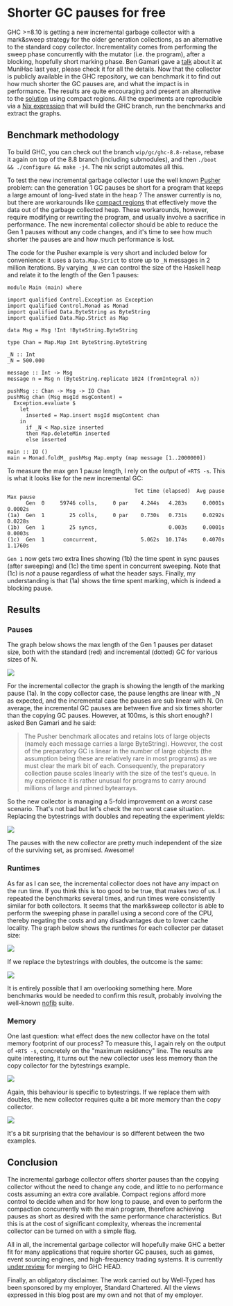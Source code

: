 # Shorter GC pauses for free

GHC >=8.10 is getting a new incremental garbage collector with a mark&sweep strategy for the older generation collections, as an alternative to the standard copy collector. Incrementality comes from performing the sweep phase concurrently with the mutator (i.e. the program), after a blocking, hopefully short marking phase. Ben Gamari gave a [talk][1] about it at MuniHac last year, please check it for all the details. Now that the collector is publicly available in the GHC repository, we can benchmark it to find out how much shorter the GC pauses are, and what the impact is in performance. The results are quite encouraging and present an alternative to the [solution][2] using compact regions. All the experiments are reproducible via a [Nix expression][nix] that will build the GHC branch, run the benchmarks and extract the graphs.

## Benchmark methodology
To build GHC, you can check out the branch `wip/gc/ghc-8.8-rebase`, rebase it again on top of the 8.8 branch (including submodules), and then `./boot && ./configure && make -j4`. The nix script automates all this.

To test the new incremental garbage collector I use the well known [Pusher][3] problem: can the generation 1 GC pauses be short for a program that keeps a large amount of long-lived state in the heap ? The answer currently is no, but there are workarounds like [compact regions][4] that effectively move the data out of the garbage collected heap. These workarounds, however, require modifying or rewriting the program, and usually involve a sacrifice in performance. The new incremental collector should be able to reduce the Gen 1 pauses without any code changes, and it's time to see how much shorter the pauses are and how much performance is lost.

The code for the Pusher example is very short and included below for convenience: it uses a `Data.Map.Strict` to store up to `_N` messages in 2 million iterations. By varying `_N` we can control the size of the Haskell heap and relate it to the length of the Gen 1 pauses:
```
module Main (main) where

import qualified Control.Exception as Exception
import qualified Control.Monad as Monad
import qualified Data.ByteString as ByteString
import qualified Data.Map.Strict as Map

data Msg = Msg !Int !ByteString.ByteString

type Chan = Map.Map Int ByteString.ByteString

_N :: Int
_N = 500.000

message :: Int -> Msg
message n = Msg n (ByteString.replicate 1024 (fromIntegral n))

pushMsg :: Chan -> Msg -> IO Chan
pushMsg chan (Msg msgId msgContent) =
  Exception.evaluate $
    let
      inserted = Map.insert msgId msgContent chan
    in
      if _N < Map.size inserted
      then Map.deleteMin inserted
      else inserted

main :: IO ()
main = Monad.foldM_ pushMsg Map.empty (map message [1..2000000])
```

To measure the max gen 1 pause length, I rely on the output of `+RTS -s`. This is what it looks like for the new incremental GC:
```
                                         Tot time (elapsed)  Avg pause  Max pause
      Gen  0     59746 colls,     0 par    4.244s   4.283s     0.0001s    0.0002s
(1a)  Gen  1        25 colls,     0 par    0.730s   0.731s     0.0292s    0.0228s
(1b)  Gen  1        25 syncs,                       0.003s     0.0001s    0.0003s
(1c)  Gen  1      concurrent,              5.062s  10.174s     0.4070s    1.1760s

```

`Gen 1` now gets two extra lines showing (1b) the time spent in sync pauses (after sweeping) and (1c) the time spent in concurrent sweeping. Note that (1c) is *not* a pause regardless of what the header says. Finally, my understanding is that (1a) shows the time spent marking, which is indeed a blocking pause.

## Results
### Pauses

The graph below shows the max length of the Gen 1 pauses per dataset size, both with the standard (red) and incremental (dotted) GC for various sizes of N.

![][pauses]

For the incremental collector the graph is showing the length of the marking pause (1a). In the copy collector case, the pause lengths are linear with _N as expected, and the incremental case the pauses are sub linear with N. On average, the incremental GC pauses are between five and six times shorter than the copying GC pauses. However, at 100ms, is this short enough? I asked Ben Gamari and he said:

>The Pusher benchmark allocates and retains lots of large objects (namely each message carries a large ByteString).
> However, the cost of the preparatory GC is linear in the number of large
> objects (the assumption being these are relatively rare in most
> programs) as we must clear the mark bit of each. Consequently, the
> preparatory collection pause scales linearly with the size of the test's queue. 
> In my experience it is rather unusual for programs to carry around millions of large and pinned bytearrays.

So the new collector is managing a 5-fold improvement on a worst case scenario. That's not bad but let's check the non worst case situation. Replacing the bytestrings with doubles and repeating the experiment yields:

![][pauses.double]

The pauses with the new collector are pretty much independent of the size of the surviving set, as promised. Awesome!

### Runtimes

As far as I can see, the incremental collector does not have any impact on the run time. If you think this is too good to be true, that makes two of us. I repeated the benchmarks several times, and run times were consistently similar for both collectors. It seems that the mark&sweep collector is able to perform the sweeping phase in parallel using a second core of the CPU, thereby negating the costs and any disadvantages due to lower cache locality. The graph below shows the runtimes for each collector per dataset size:

![][runtimes]

If we replace the bytestrings with doubles, the outcome is the same:

![][runtimes.double]

It is entirely possible that I am overlooking something here. More benchmarks would be needed to confirm this result, probably involving the well-known [nofib][nofib] suite.

### Memory

One last question: what effect does the new collector have on the total memory footprint of our process? To measure this, I again rely on the output of `+RTS -s`, concretely on the "maximum residency" line. The results are quite interesting, it turns out the new collector uses less memory than the copy collector for the bytestrings example. 

![][maxResidency]

Again, this behaviour is specific to bytestrings. If we replace them with doubles, the new collector requires quite a bit more memory than the copy collector. 

![][maxResidency.double]

It's a bit surprising that the behaviour is so different between the two examples.

## Conclusion

The incremental garbage collector offers shorter pauses than the copying collector without the need to change any code, and little to no performance costs assuming an extra core available. Compact regions afford more control to decide when and for how long to pause, and even to perform the compaction concurrently with the main program, therefore achieving pauses as short as desired with the same performance characteristics. But this is at the cost of significant complexity, whereas the incremental collector can be turned on with a simple flag.

All in all, the incremental garbage collector will hopefully make GHC a better fit for many applications that require shorter GC pauses, such as games, event sourcing engines, and high-frequency trading systems. It is currently [under review][5] for merging to GHC HEAD.

Finally, an obligatory disclaimer. The work carried out by Well-Typed has been sponsored by my employer, Standard Chartered. All the views expressed in this blog post are my own and not that of my employer. 

[1]: https://www.youtube.com/watch?v=7_ig6r2C-d4
[2]: https://www.reddit.com/r/haskell/comments/81r6z0/trying_out_ghc_compact_regions_for_improved/
[3]: https://stackoverflow.com/questions/36772017/reducing-garbage-collection-pause-time-in-a-haskell-program
[4]: http://hackage.haskell.org/package/compact-0.1.0.1
[5]: https://gitlab.haskell.org/ghc/ghc/merge_requests/972
[pauses]: pauses.bs.svg
[runtimes]: runtimes.bs.svg
[maxResidency]: maxResidency.bs.svg
[maxResidency.double]: maxResidency.double.svg
[pauses.double]: pauses.double.svg
[runtimes.double]: runtimes.double.svg
[nix]: https://github.com/pepeiborra/gc-benchmarks/blob/master/default.nix
[nofib]: https://gitlab.haskell.org/ghc/ghc/wikis/building/running-no-fib
